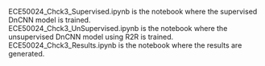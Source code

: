 ECE50024_Chck3_Supervised.ipynb is the notebook where the supervised DnCNN model is trained. \
ECE50024_Chck3_UnSupervised.ipynb is the notebook where the unsupervised DnCNN model using R2R is trained. \
ECE50024_Chck3_Results.ipynb is the notebook where the results are generated.
